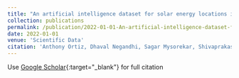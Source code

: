 ```yaml
---
title: "An artificial intelligence dataset for solar energy locations in India"
collection: publications
permalink: /publication/2022-01-01-An-artificial-intelligence-dataset-for-solar-energy-locations-in-India
date: 2022-01-01
venue: 'Scientific Data'
citation: 'Anthony Ortiz, Dhaval Negandhi, Sagar Mysorekar, Shivaprakash Nagaraju, Joseph Kiesecker, Caleb Robinson, Priyal Bhatia, Aditi Khurana, Jane Wang, Felipe Oviedo, Juan Ferres,&quot;An artificial intelligence dataset for solar energy locations in India.&quot; Scientific Data, 2022.'
---
```

Use [Google Scholar](https://scholar.google.com/scholar?q=An+artificial+intelligence+dataset+for+solar+energy+locations+in+India){:target="_blank"} for full citation